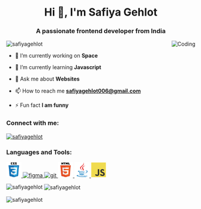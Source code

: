 <h1 align="center">Hi 👋, I'm Safiya Gehlot</h1>
<h3 align="center">A passionate frontend developer from India</h3>
<img align="right" alt="Coding" wigth="400" src="https://media.tenor.com/S59bPkT0pqcAAAAC/programming.gif" alt="" />

<p align="left"> <img src="https://komarev.com/ghpvc/?username=safiyagehlot&label=Profile%20views&color=0e75b6&style=flat" alt="safiyagehlot" /> </p>

- 🔭 I’m currently working on **Space**

- 🌱 I’m currently learning **Javascript**

- 💬 Ask me about **Websites**

- 📫 How to reach me **safiyagehlot006@gmail.com**

- ⚡ Fun fact **I am funny**

<h3 align="left">Connect with me:</h3>
<p align="left">
<a href="https://dribbble.com/safiyagehlot" target="blank"><img align="center" src="https://raw.githubusercontent.com/rahuldkjain/github-profile-readme-generator/master/src/images/icons/Social/dribbble.svg" alt="safiyagehlot" height="30" width="40" /></a>
</p>

<h3 align="left">Languages and Tools:</h3>
<p align="left"> <a href="https://www.w3schools.com/css/" target="_blank" rel="noreferrer"> <img src="https://raw.githubusercontent.com/devicons/devicon/master/icons/css3/css3-original-wordmark.svg" alt="css3" width="40" height="40"/> </a> <a href="https://www.figma.com/" target="_blank" rel="noreferrer"> <img src="https://www.vectorlogo.zone/logos/figma/figma-icon.svg" alt="figma" width="40" height="40"/> </a> <a href="https://git-scm.com/" target="_blank" rel="noreferrer"> <img src="https://www.vectorlogo.zone/logos/git-scm/git-scm-icon.svg" alt="git" width="40" height="40"/> </a> <a href="https://www.w3.org/html/" target="_blank" rel="noreferrer"> <img src="https://raw.githubusercontent.com/devicons/devicon/master/icons/html5/html5-original-wordmark.svg" alt="html5" width="40" height="40"/> </a> <a href="https://www.java.com" target="_blank" rel="noreferrer"> <img src="https://raw.githubusercontent.com/devicons/devicon/master/icons/java/java-original.svg" alt="java" width="40" height="40"/> </a> <a href="https://developer.mozilla.org/en-US/docs/Web/JavaScript" target="_blank" rel="noreferrer"> <img src="https://raw.githubusercontent.com/devicons/devicon/master/icons/javascript/javascript-original.svg" alt="javascript" width="40" height="40"/> </a> </p>

<p><img align="left" src="https://github-readme-stats.vercel.app/api/top-langs?username=safiyagehlot&show_icons=true&locale=en&layout=compact" alt="safiyagehlot" /></p>

<p>&nbsp;<img align="center" src="https://github-readme-stats.vercel.app/api?username=safiyagehlot&show_icons=true&locale=en" alt="safiyagehlot" /></p>

<p><img align="center" src="https://github-readme-streak-stats.herokuapp.com/?user=safiyagehlot&" alt="safiyagehlot" /></p>

